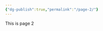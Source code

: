 ```yaml
---
{"dg-publish":true,"permalink":"/page-2/"}
---
```


<style> .container {font-family: sans-serif; text-align: center;} .button-wrapper button {z-index: 1;height: 40px; width: 100px; margin: 10px;padding: 5px;} .excalidraw .App-menu_top .buttonList { display: flex;} .excalidraw-wrapper { height: 800px; margin: 50px; position: relative;} :root[dir="ltr"] .excalidraw .layer-ui__wrapper .zen-mode-transition.App-menu_bottom--transition-left {transform: none;} </style><script src="https://cdn.jsdelivr.net/npm/react@17/umd/react.production.min.js"></script><script src="https://cdn.jsdelivr.net/npm/react-dom@17/umd/react-dom.production.min.js"></script><script type="text/javascript" src="https://cdn.jsdelivr.net/npm/@excalidraw/excalidraw@0/dist/excalidraw.production.min.js"></script><div id="Drawing_2024-07-30_1437.33.excalidraw.md1"></div><script>(function(){const InitialData={"type":"excalidraw","version":2,"source":"https://github.com/zsviczian/obsidian-excalidraw-plugin/releases/tag/2.2.13","elements":[{"type":"rectangle","version":14,"versionNonce":196467318,"index":"a0","isDeleted":false,"id":"8ga1uHOysRP0iDiqorvzq","fillStyle":"solid","strokeWidth":2,"strokeStyle":"solid","roughness":1,"opacity":100,"angle":0,"x":-160.79998779296875,"y":-207.85001373291016,"strokeColor":"#1e1e1e","backgroundColor":"transparent","width":340.79998779296875,"height":80.80000305175781,"seed":166322422,"groupIds":[],"frameId":null,"roundness":{"type":3},"boundElements":[{"type":"text","id":"aK96sQfV"}],"updated":1722330460618,"link":null,"locked":false},{"type":"text","version":22,"versionNonce":786491818,"index":"a1","isDeleted":false,"id":"aK96sQfV","fillStyle":"solid","strokeWidth":2,"strokeStyle":"solid","roughness":1,"opacity":100,"angle":0,"x":-90.17991638183594,"y":-179.95001220703125,"strokeColor":"#1e1e1e","backgroundColor":"transparent","width":199.55984497070312,"height":25,"seed":1508238634,"groupIds":[],"frameId":null,"roundness":null,"boundElements":[],"updated":1722330466072,"link":null,"locked":false,"fontSize":20,"fontFamily":5,"text":"Trying some Drawing","rawText":"Trying some Drawing","textAlign":"center","verticalAlign":"middle","containerId":"8ga1uHOysRP0iDiqorvzq","originalText":"Trying some Drawing","autoResize":true,"lineHeight":1.25}],"appState":{"theme":"dark","viewBackgroundColor":"#ffffff","currentItemStrokeColor":"#1e1e1e","currentItemBackgroundColor":"transparent","currentItemFillStyle":"solid","currentItemStrokeWidth":2,"currentItemStrokeStyle":"solid","currentItemRoughness":1,"currentItemOpacity":100,"currentItemFontFamily":5,"currentItemFontSize":20,"currentItemTextAlign":"left","currentItemStartArrowhead":null,"currentItemEndArrowhead":"arrow","scrollX":287.8999938964844,"scrollY":353.9250183105469,"zoom":{"value":2},"currentItemRoundness":"round","gridSize":null,"gridColor":{"Bold":"#C9C9C9FF","Regular":"#EDEDEDFF"},"currentStrokeOptions":null,"previousGridSize":null,"frameRendering":{"enabled":true,"clip":true,"name":true,"outline":true},"objectsSnapModeEnabled":false},"files":{}};InitialData.scrollToContent=true;App=()=>{const e=React.useRef(null),t=React.useRef(null),[n,i]=React.useState({width:void 0,height:void 0});return React.useEffect(()=>{i({width:t.current.getBoundingClientRect().width,height:t.current.getBoundingClientRect().height});const e=()=>{i({width:t.current.getBoundingClientRect().width,height:t.current.getBoundingClientRect().height})};return window.addEventListener("resize",e),()=>window.removeEventListener("resize",e)},[t]),React.createElement(React.Fragment,null,React.createElement("div",{className:"excalidraw-wrapper",ref:t},React.createElement(ExcalidrawLib.Excalidraw,{ref:e,width:n.width,height:n.height,initialData:InitialData,viewModeEnabled:!0,zenModeEnabled:!0,gridModeEnabled:!1})))},excalidrawWrapper=document.getElementById("Drawing_2024-07-30_1437.33.excalidraw.md1");ReactDOM.render(React.createElement(App),excalidrawWrapper);})();</script>

This is page 2


